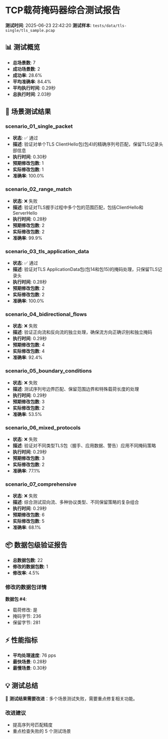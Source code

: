 # TCP载荷掩码器综合测试报告

**测试时间**: 2025-06-23 22:42:20
**测试样本**: `tests/data/tls-single/tls_sample.pcap`

## 📊 测试概览

- **总场景数**: 7
- **成功场景数**: 2
- **成功率**: 28.6%
- **平均准确率**: 84.4%
- **平均执行时间**: 0.29秒
- **总执行时间**: 2.03秒

## 🎯 场景测试结果

### scenario_01_single_packet
- **状态**: ✅ 通过
- **描述**: 验证对单个TLS ClientHello包(包4)的精确序列号匹配，保留TLS记录头部信息
- **执行时间**: 0.30秒
- **预期修改包数**: 1
- **实际修改包数**: 1
- **准确率**: 100.0%

### scenario_02_range_match
- **状态**: ❌ 失败
- **描述**: 验证对TLS握手过程中多个包的范围匹配，包括ClientHello和ServerHello
- **执行时间**: 0.28秒
- **预期修改包数**: 2
- **实际修改包数**: 2
- **准确率**: 99.9%

### scenario_03_tls_application_data
- **状态**: ✅ 通过
- **描述**: 验证对TLS ApplicationData包(包14和包15)的掩码处理，只保留TLS记录头
- **执行时间**: 0.28秒
- **预期修改包数**: 2
- **实际修改包数**: 2
- **准确率**: 100.0%

### scenario_04_bidirectional_flows
- **状态**: ❌ 失败
- **描述**: 验证正向流和反向流的独立处理，确保流方向正确识别和独立掩码
- **执行时间**: 0.29秒
- **预期修改包数**: 4
- **实际修改包数**: 4
- **准确率**: 92.4%

### scenario_05_boundary_conditions
- **状态**: ❌ 失败
- **描述**: 测试序列号边界匹配、保留范围边界和特殊载荷长度的处理
- **执行时间**: 0.29秒
- **预期修改包数**: 3
- **实际修改包数**: 2
- **准确率**: 53.5%

### scenario_06_mixed_protocols
- **状态**: ❌ 失败
- **描述**: 验证对不同类型TLS包（握手、应用数据、警告）应用不同掩码策略
- **执行时间**: 0.29秒
- **预期修改包数**: 3
- **实际修改包数**: 2
- **准确率**: 77.1%

### scenario_07_comprehensive
- **状态**: ❌ 失败
- **描述**: 综合测试双向流、多种协议类型、不同保留策略的复杂组合
- **执行时间**: 0.29秒
- **预期修改包数**: 6
- **实际修改包数**: 5
- **准确率**: 68.1%

## 📦 数据包级验证报告

- **总数据包数**: 22
- **修改的数据包数**: 1
- **修改率**: 4.5%

### 修改的数据包详情
**数据包 #4**:
- 载荷修改: 是
- 掩码字节: 236
- 保留字节: 281

## ⚡ 性能指标

- **平均处理速度**: 76 pps
- **最快场景**: 0.28秒
- **最慢场景**: 0.30秒

## 💡 测试总结

🚨 **测试结果需要改进**：多个场景测试失败，需要重点修复相关功能。

### 改进建议
- 提高序列号匹配精度
- 重点检查失败的 5 个测试场景